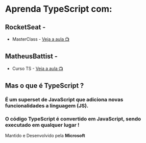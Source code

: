 <h1>Aprenda TypeScript com:</h1>
<h2>RocketSeat -</h2>
<ul>
    <li>MasterClass - <a href='https://www.youtube.com/watch?v=0mYq5LrQN1s'>Veja a aula 📺</a></li>
</ul>
<h2>MatheusBattist -</h2>
<ul>
    <li>Curso TS - <a href='https://www.youtube.com/watch?v=lCemyQeSCV8'>Veja a aula 📺</a></li>
</ul>
<h2>Mas o que é TypeScript ?</h2>
<h3>É um superset de JavaScript que adiciona novas funcionalidades a linguagem (JS).</h3>
<h3>O código TypeScript é convertido em JavaScript, sendo executado em qualquer lugar !</h3>
<p>Mantido e Desenvolvido pela <strong>Microsoft</strong></p>
